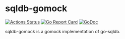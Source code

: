 # sqldb-gomock

[![Actions Status](https://wdp9fww0r9.execute-api.us-west-2.amazonaws.com/production/badge/Nivl/sqldb-gomock)](https://wdp9fww0r9.execute-api.us-west-2.amazonaws.com/production/results/Nivl/sqldb-gomock)
[![Go Report Card](https://goreportcard.com/badge/github.com/nivl/sqldb-gomock)](https://goreportcard.com/report/github.com/nivl/sqldb-gomock)
[![GoDoc](https://godoc.org/github.com/Nivl/sqldb-gomock?status.svg)](https://godoc.org/github.com/Nivl/sqldb-gomock)

sqldb-gomock is a gomock implementation of go-sqldb.
